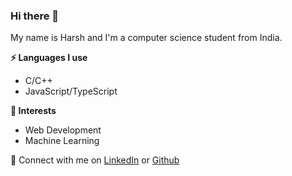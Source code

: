### Hi there 👋

My name is Harsh and I'm a computer science student from India.

**⚡ Languages I use** 
* C/C++ 
* JavaScript/TypeScript

**🌱 Interests**
* Web Development 
* Machine Learning 

💬 Connect with me on [LinkedIn](https://www.linkedin.com/in/harshbhadu/) or [Github](https://github.com/harshhh11)
